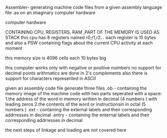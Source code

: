 Assembler-
generating machine code files from a given assembly language file .as on an imaginary computer hardware

computer hardware

CONTAINING CPU, REGISTERS, RAM ,PART OF THE MEMORY IS USED AS STACK
this cpu has 8 registers named r0,r1,r2... each register is 15 bytes and also a PSW containing flags about the current CPU activity at each moment

this memory size is 4096 cells each 10 bytes big

this computer works only with negative or positive nuimbers no support for decimal points arithmatics are done in 2's complements also there is support for characters represented in ASCII

given an assembly code file generate three files .ob - containing the memory image of the machine code with two parts seperated with a space: 1.the address of the word in memory written in decimal (4 numbers ) with leading zeros 2.the contents of the word or instructionsin in octal (5 numbers ) .ext - containing the external labels and their corresponding addrresses in decimal .entry - containing the enternal labels and their corresponding addrresses in decimal

the next steps of linkage and loading are not covered here
